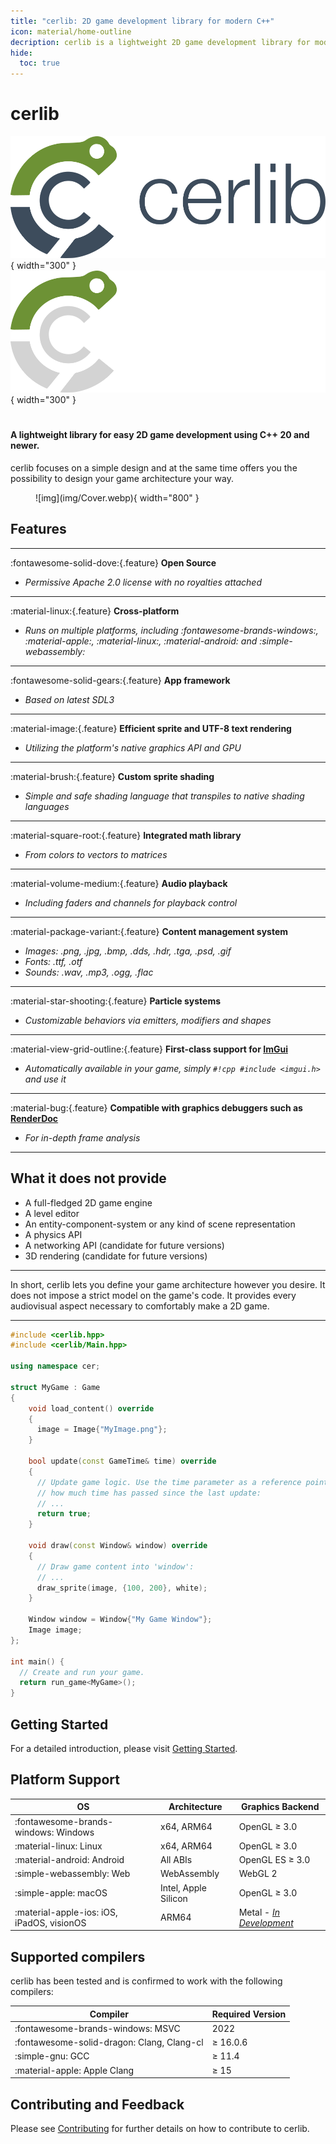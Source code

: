 ```yaml
---
title: "cerlib: 2D game development library for modern C++"
icon: material/home-outline
decription: cerlib is a lightweight 2D game development library for modern C++.
hide:
  toc: true
---
```


# cerlib

![img](img/LogoWide.webp#only-light){ width="300" }
![img](img/LogoWideDark.webp#only-dark){ width="300" }

#

#### A lightweight library for easy 2D game development using C++ 20 and newer.

cerlib focuses on a simple design and at the same time offers you the possibility to design your game architecture your way.

<figure markdown="span">
    ![img](img/Cover.webp){ width="800" }
</figure>

## Features

---

:fontawesome-solid-dove:{.feature} **Open Source**

* _Permissive Apache 2.0 license with no royalties attached_

---

:material-linux:{.feature} **Cross-platform**

* _Runs on multiple platforms, including :fontawesome-brands-windows:, :material-apple:, :material-linux:, :material-android: and :simple-webassembly:_

---

:fontawesome-solid-gears:{.feature} **App framework**

* _Based on latest SDL3_

---

:material-image:{.feature} **Efficient sprite and UTF-8 text rendering**

* _Utilizing the platform's native graphics API and GPU_

---

:material-brush:{.feature} **Custom sprite shading**

* _Simple and safe shading language that transpiles to native shading languages_

---

:material-square-root:{.feature} **Integrated math library**

* _From colors to vectors to matrices_

---

:material-volume-medium:{.feature} **Audio playback**

* _Including faders and channels for playback control_

---

:material-package-variant:{.feature} **Content management system**

* _Images: .png, .jpg, .bmp, .dds, .hdr, .tga, .psd, .gif_
* _Fonts: .ttf, .otf_
* _Sounds: .wav, .mp3, .ogg, .flac_

---

:material-star-shooting:{.feature} **Particle systems**

* _Customizable behaviors via emitters, modifiers and shapes_

---

:material-view-grid-outline:{.feature} **First-class support for [ImGui](https://github.com/ocornut/imgui)**

* _Automatically available in your game, simply `#!cpp #include <imgui.h>` and use it_

---

:material-bug:{.feature} **Compatible with graphics debuggers such as [RenderDoc](https://renderdoc.org)**

* _For in-depth frame analysis_

---


## What it does **not** provide

- A full-fledged 2D game engine
- A level editor
- An entity-component-system or any kind of scene representation
- A physics API
- A networking API (candidate for future versions)
- 3D rendering (candidate for future versions)

---

In short, cerlib lets you define your game architecture however you desire.
It does not impose a strict model on the game's code.
It provides every audiovisual aspect necessary to comfortably make a 2D game.

---

```cpp title="Minimal Example" linenums="1"
#include <cerlib.hpp>
#include <cerlib/Main.hpp>

using namespace cer;

struct MyGame : Game
{
    void load_content() override
    {
      image = Image{"MyImage.png"};
    }

    bool update(const GameTime& time) override
    {
      // Update game logic. Use the time parameter as a reference point for
      // how much time has passed since the last update:
      // ...
      return true;
    }

    void draw(const Window& window) override
    {
      // Draw game content into 'window':
      // ...
      draw_sprite(image, {100, 200}, white);
    }

    Window window = Window{"My Game Window"};
    Image image;
};

int main() {
  // Create and run your game.
  return run_game<MyGame>();
}
```

## Getting Started

For a detailed introduction, please visit [Getting Started](getting-started.md).

## Platform Support

| OS | Architecture | Graphics Backend |
|----|--------------|------------------|
| :fontawesome-brands-windows: Windows | x64, ARM64 | OpenGL ≥ 3.0 |
| :material-linux: Linux | x64, ARM64 | OpenGL ≥ 3.0 |
| :material-android: Android | All ABIs | OpenGL ES ≥ 3.0 |
| :simple-webassembly: Web | WebAssembly | WebGL 2 |
| :simple-apple: macOS | Intel, Apple Silicon | OpenGL ≥ 3.0 |
| :material-apple-ios: iOS, iPadOS, visionOS | ARM64 | Metal - [_In Development_](https://github.com/cemderv/cerlib/issues/3) |

## Supported compilers

cerlib has been tested and is confirmed to work with the following compilers:

| Compiler                                    | Required Version  |
|---------------------------------------------|-------------------|
| :fontawesome-brands-windows: MSVC           | 2022              |
| :fontawesome-solid-dragon: Clang, Clang-cl  | ≥ 16.0.6          |
| :simple-gnu: GCC                            | ≥ 11.4            |
| :material-apple: Apple Clang                | ≥ 15              |

## Contributing and Feedback

Please see [Contributing](contributing.md) for further details on how to contribute to cerlib.
